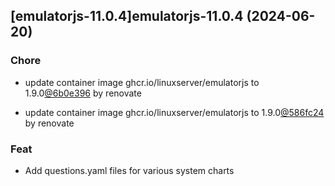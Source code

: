 

## [emulatorjs-11.0.4]emulatorjs-11.0.4 (2024-06-20)

### Chore



- update container image ghcr.io/linuxserver/emulatorjs to 1.9.0[@6b0e396](https://github.com/6b0e396) by renovate

- update container image ghcr.io/linuxserver/emulatorjs to 1.9.0[@586fc24](https://github.com/586fc24) by renovate

### Feat



- Add questions.yaml files for various system charts